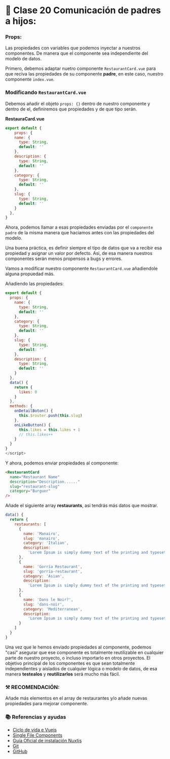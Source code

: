 # 📗 Clase 20 Comunicación de padres a hijos:

### Props:

Las propiedades con variables que podemos inyectar a nuestros componentes. De manera que el componente sea independiente del modelo de datos.

Primero, debemos adaptar nuetro componente `RestaurantCard.vue` para que reciva las propiedades de su componente **padre**, en este caso, nuestro componente `index.vue`.

### Modificando `RestaurantCard.vue`

Debemos añadir el objeto `props: {}` dentro de nuestro componente y dentro de el, definiremos que propiedades y de que tipo serán.

**RestauraCard.vue**
```js 
export default {
    props: {
    name: {
      type: String,
      default: ''
    },
    description: {
      type: String,
      default: ''
    },
    category: {
      type: String,
      default: ''
    },
    slug: {
      type: String,
      default: ''
    }
  },
}
```

Ahora, podemos llamar a esas propiedades enviadas por el `componente padre` de la misma manera que haciamos antes con las propiedades del modelo.

Una buena práctica, es definir siempre el tipo de datos que va a recibir esa propiedad y asignar un valor por defecto. Asi, de esa manera nuestros componentes serán menos propensos a bugs y errores.

Vamos a modificar nuestro componente `RestaurantCard.vue` añadiendole alguna propuedad más.

Añadiendo las propiedades:

```js
export default {
  props: {
    name: {
      type: String,
      default: ''
    },
    category: {
      type: String,
      default: ''
    },
    slug: {
      type: String,
      default: ''
    },
    description: {
      type: String,
      default: ''
    }
  },
  data() {
    return {
      likes: 0
    }
  },
  methods: {
    onDetailBoton() {
      this.$router.push(this.slug)
    },
    onLikeButton() {
      this.likes = this.likes + 1
      // this.likes++
    }
  }
}
</script>
```

Y ahora, podemos enviar propiedades al componente:

```html
<RestaurantCard
  name="Restaurant Name"
  description="Description......"
  slug="restaurant-slug"
  category="Burguer"
/>
```

Añade el siguiente array **restaurants**, asi tendrás más datos que mostrar.

```js
data() {
  return {
    restaurants: [
      {
        name: 'Manairo',
        slug: 'manairo',
        category: 'Italian',
        description:
          'Lorem Ipsum is simply dummy text of the printing and typesetting industry.'
      },
      {
        name: 'Gorría Restaurant',
        slug: 'gorria-restaurant',
        category: 'Asian',
        description:
          'Lorem Ipsum is simply dummy text of the printing and typesetting industry.'
      },
      {
        name: 'Dans le Noir?',
        slug: 'dans-noir',
        category: 'Mediterranean',
        description:
          'Lorem Ipsum is simply dummy text of the printing and typesetting industry.'
      }
    ]
  }
}
```

Una vez que le hemos enviado propiedades al componente, podemos "casi" asegurar que ese componente es totalmente reutilizable en cualquier parte de nuestro proyecto, o incluso importarlo en otros proyectos. El objetivo principal de los componentes es que sean totalmente independientes y aislados de cualquier lógica o modelo de datos, de esa manera **testealos** y **reutilizarlos** será mucho más fácil.

### ⚒️ RECOMENDACIÓN:

Añade más elementos en el array de restaurantes y/o añade nuevas propiedades para mejorar componente.

### 📚 Referencias y ayudas

- [Ciclo de vida e Vuejs](https://vuejs.org/v2/guide/instance.html)
- [Single File Components](https://vuejs.org/v2/guide/single-file-components.html)
- [Guía Oficial de instalación Nuxtjs](https://nuxtjs.org/guide/installation)
- [Git](https://www.git-scm.com/)
- [GitHub](https://github.com/)